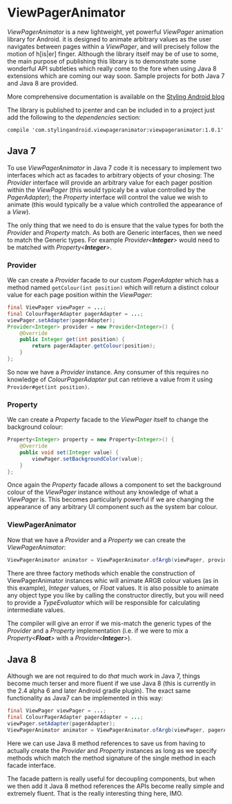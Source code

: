 # ViewPagerAnimator

_ViewPagerAnimator_ is a new lightweight, yet powerful _ViewPager_ animation library for Android. it is designed to animate arbitrary values as the user navigates between pages within a _ViewPager_, and will precisely follow the motion of h[is|er] finger. Although the library itself may be of use to some, the main purpose of publishing this library is to demonstrate some wonderful API subtleties which really come to the fore when using Java 8 extensions which are coming our way soon. Sample projects for both Java 7 and Java 8 are provided.

More comprehensive documentation is available on the [Styling Android blog](https://blog.stylingandroid.com/viewpageranimator-the-basics/)

The library is published to jcenter and can be included in to a project just add the following to the _dependencies_ section:

`compile 'com.stylingandroid.viewpageranimator:viewpageranimator:1.0.1'`

## Java 7

To use _ViewPagerAnimator_ in Java 7 code it is necessary to implement two interfaces which act as facades to arbitrary objects of your chosing: The _Provider_ interface will provide an arbitrary value for each pager position within the _ViewPager_ (this would typicaly be a value controlled by the _PagerAdapter_); the _Property_ interface will  control the value we wish to animate (this would typically be a value which controlled the appearance of a _View_).

The only thing that we need to do is ensure that the value types for both the _Provider_ and _Property_ match. As both are Generic interfaces, then we need to match the Generic types. For example _Provider&lt;**Integer**&gt;_ would need to be matched with _Property&lt;**Integer**&gt;_. 

### Provider

We can create a _Provider_ facade to our custom _PagerAdapter_ which has a method named `getColour(int position)` which will return a distinct colour value for each page position within the _ViewPager_:

```java
final ViewPager viewPager = ...;
final ColourPagerAdapter pagerAdapter = ...;
viewPager.setAdapter(pagerAdapter);
Provider<Integer> provider = new Provider<Integer>() {
    @Override
    public Integer get(int position) {
        return pagerAdapter.getColour(position);
    }
};
```

So now we have a _Provider_ instance. Any consumer of this requires no knowledge of _ColourPagerAdapter_ put can retrieve a value from it using `Provider#get(int position)`.

### Property

We can create a _Property_ facade to the _ViewPager_ itself to change the background colour:

```java
Property<Integer> property = new Property<Integer>() {
    @Override
    public void set(Integer value) {
        viewPager.setBackgroundColor(value);
    }
};
```

Once again the _Property_ facade allows a component to set the background colour of the _ViewPager_ instance without any knowledge of what a _ViewPager_ is. This becomes particularly powerful if we are changing the appearance of any arbitrary UI component such as the system bar colour.

### ViewPagerAnimator

Now that we have a _Provider_ and a _Property_ we can create the _ViewPagerAnimator_:

```java
ViewPagerAnimator animator = ViewPagerAnimator.ofArgb(viewPager, provider, property);
```

There are three factory methods which enable the construction of ViewPagerAnimator instances whic will animate ARGB colour values (as in this example), _Integer_ values, or _Float_ values. It is also possible to animate any object type you like by calling the constructor directly, but you will need to provide a _TypeEvaluator_ which will be responsible for calculating intermediate values.

The compiler will give an error if we mis-match the generic types of the _Provider_ and a _Property_ implementation (i.e. if we were to mix a _Property&lt;**Float**&gt;_ with a _Provider&lt;**Integer**&gt;_).

## Java 8

Although we are not required to do _that_ much work in Java 7, things become much terser and more fluent if we use Java 8 (this is currently in the 2.4 alpha 6 and later Android gradle plugin). The exact same functionality as Java7 can be implemented in this way:

```java
final ViewPager viewPager = ...;
final ColourPagerAdapter pagerAdapter = ...;
viewPager.setAdapter(pagerAdapter);
ViewPagerAnimator animator = ViewPagerAnimator.ofArgb(viewPager, pagerAdapter::getColour, viewPager::setBackgroundColor);
```

Here we can use Java 8 method references to save us from having to actually create the _Provider_ and  _Property_ instances as long as we specify methods which match the method signature of the single method in each facade interface.

The facade pattern is really useful for decoupling components, but when we then add it Java 8 method references the APIs become really simple and extremely fluent. That is the really interesting thing here, IMO.
